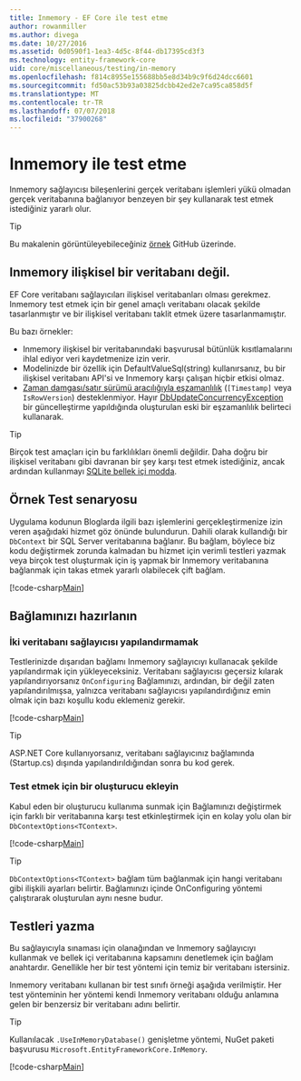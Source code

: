 ```yaml
---
title: Inmemory - EF Core ile test etme
author: rowanmiller
ms.author: divega
ms.date: 10/27/2016
ms.assetid: 0d0590f1-1ea3-4d5c-8f44-db17395cd3f3
ms.technology: entity-framework-core
uid: core/miscellaneous/testing/in-memory
ms.openlocfilehash: f814c8955e155688bb5e8d34b9c9f6d24dcc6601
ms.sourcegitcommit: fd50ac53b93a03825dcbb42ed2e7ca95ca858d5f
ms.translationtype: MT
ms.contentlocale: tr-TR
ms.lasthandoff: 07/07/2018
ms.locfileid: "37900268"
---
```

# <a name="testing-with-inmemory"></a>Inmemory ile test etme

Inmemory sağlayıcısı bileşenlerini gerçek veritabanı işlemleri yükü olmadan gerçek veritabanına bağlanıyor benzeyen bir şey kullanarak test etmek istediğiniz yararlı olur.

> [!TIP]  
> Bu makalenin görüntüleyebileceğiniz [örnek](https://github.com/aspnet/EntityFramework.Docs/tree/master/samples/core/Miscellaneous/Testing) GitHub üzerinde.

## <a name="inmemory-is-not-a-relational-database"></a>Inmemory ilişkisel bir veritabanı değil.

EF Core veritabanı sağlayıcıları ilişkisel veritabanları olması gerekmez. Inmemory test etmek için bir genel amaçlı veritabanı olacak şekilde tasarlanmıştır ve bir ilişkisel veritabanı taklit etmek üzere tasarlanmamıştır.

Bu bazı örnekler:

* Inmemory ilişkisel bir veritabanındaki başvurusal bütünlük kısıtlamalarını ihlal ediyor veri kaydetmenize izin verir.
* Modelinizde bir özellik için DefaultValueSql(string) kullanırsanız, bu bir ilişkisel veritabanı API'si ve Inmemory karşı çalışan hiçbir etkisi olmaz.
* [Zaman damgası/satır sürümü aracılığıyla eşzamanlılık](xref:core/modeling/concurrency#timestamprow-version) (`[Timestamp]` veya `IsRowVersion`) desteklenmiyor. Hayır [DbUpdateConcurrencyException](https://docs.microsoft.com/dotnet/api/microsoft.entityframeworkcore.dbupdateconcurrencyexception) bir güncelleştirme yapıldığında oluşturulan eski bir eşzamanlılık belirteci kullanarak.

> [!TIP]  
> Birçok test amaçları için bu farklılıkları önemli değildir. Daha doğru bir ilişkisel veritabanı gibi davranan bir şey karşı test etmek istediğiniz, ancak ardından kullanmayı [SQLite bellek içi modda](sqlite.md).

## <a name="example-testing-scenario"></a>Örnek Test senaryosu

Uygulama kodunun Bloglarda ilgili bazı işlemlerini gerçekleştirmenize izin veren aşağıdaki hizmet göz önünde bulundurun. Dahili olarak kullandığı bir `DbContext` bir SQL Server veritabanına bağlanır. Bu bağlam, böylece biz kodu değiştirmek zorunda kalmadan bu hizmet için verimli testleri yazmak veya birçok test oluşturmak için iş yapmak bir Inmemory veritabanına bağlanmak için takas etmek yararlı olabilecek çift bağlam.

[!code-csharp[Main](../../../../samples/core/Miscellaneous/Testing/BusinessLogic/BlogService.cs)]

## <a name="get-your-context-ready"></a>Bağlamınızı hazırlanın

### <a name="avoid-configuring-two-database-providers"></a>İki veritabanı sağlayıcısı yapılandırmamak

Testlerinizde dışarıdan bağlamı Inmemory sağlayıcıyı kullanacak şekilde yapılandırmak için yükleyeceksiniz. Veritabanı sağlayıcısı geçersiz kılarak yapılandırıyorsanız `OnConfiguring` Bağlamınızı, ardından, bir değil zaten yapılandırılmışsa, yalnızca veritabanı sağlayıcısı yapılandırdığınız emin olmak için bazı koşullu kodu eklemeniz gerekir.

[!code-csharp[Main](../../../../samples/core/Miscellaneous/Testing/BusinessLogic/BloggingContext.cs#OnConfiguring)]

> [!TIP]  
> ASP.NET Core kullanıyorsanız, veritabanı sağlayıcınız bağlamında (Startup.cs) dışında yapılandırıldığından sonra bu kod gerek.

### <a name="add-a-constructor-for-testing"></a>Test etmek için bir oluşturucu ekleyin

Kabul eden bir oluşturucu kullanıma sunmak için Bağlamınızı değiştirmek için farklı bir veritabanına karşı test etkinleştirmek için en kolay yolu olan bir `DbContextOptions<TContext>`.

[!code-csharp[Main](../../../../samples/core/Miscellaneous/Testing/BusinessLogic/BloggingContext.cs#Constructors)]

> [!TIP]  
> `DbContextOptions<TContext>` bağlam tüm bağlanmak için hangi veritabanı gibi ilişkili ayarları belirtir. Bağlamınızı içinde OnConfiguring yöntemi çalıştırarak oluşturulan aynı nesne budur.

## <a name="writing-tests"></a>Testleri yazma

Bu sağlayıcıyla sınaması için olanağından ve Inmemory sağlayıcıyı kullanmak ve bellek içi veritabanına kapsamını denetlemek için bağlam anahtardır. Genellikle her bir test yöntemi için temiz bir veritabanı istersiniz.

Inmemory veritabanı kullanan bir test sınıfı örneği aşağıda verilmiştir. Her test yönteminin her yöntemi kendi Inmemory veritabanı olduğu anlamına gelen bir benzersiz bir veritabanı adını belirtir.

>[!TIP]
> Kullanılacak `.UseInMemoryDatabase()` genişletme yöntemi, NuGet paketi başvurusu `Microsoft.EntityFrameworkCore.InMemory`.

[!code-csharp[Main](../../../../samples/core/Miscellaneous/Testing/TestProject/InMemory/BlogServiceTests.cs)]

